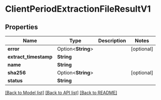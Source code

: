 # ClientPeriodExtractionFileResultV1

## Properties

Name | Type | Description | Notes
------------ | ------------- | ------------- | -------------
**error** | Option<**String**> |  | [optional]
**extract_timestamp** | **String** |  |
**name** | **String** |  |
**sha256** | Option<**String**> |  | [optional]
**status** | **String** |  |

[[Back to Model list]](../README.md#documentation-for-models) [[Back to API list]](../README.md#documentation-for-api-endpoints) [[Back to README]](../README.md)

